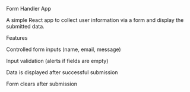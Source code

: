 Form Handler App

A simple React app to collect user information via a form and display the submitted data.

Features

Controlled form inputs (name, email, message)

Input validation (alerts if fields are empty)

Data is displayed after successful submission

Form clears after submission
